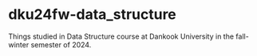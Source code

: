 # dku24fw-data_structure
Things studied in Data Structure course at Dankook University in the fall-winter semester of 2024.